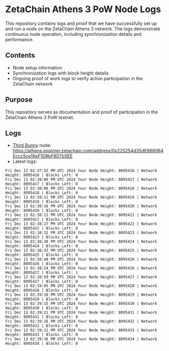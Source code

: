 # ZetaChain Athens 3 PoW Node Logs
This repository contains logs and proof that we have successfully set up and run a node on the ZetaChain Athens 3 network. The logs demonstrate continuous node operation, including synchronization details and performance.

## Contents
- Node setup information
- Synchronization logs with block height details
- Ongoing proof of work logs to verify active participation in the ZetaChain network

## Purpose
This repository serves as documentation and proof of participation in the ZetaChain Athens 3 PoW testnet.

## Logs

- [Third Bunny](https://thirdbunny.xyz/) node: https://athens.explorer.zetachain.com/address/0x225254d35dE666064Eccc5ce16eF1D8bF8D7b5EE
- Latest logs:
```
Fri Dec 13 02:37:55 PM UTC 2024 Your Node Height: 8095416 | Network Height: 8095416 | Blocks Left: 0
Fri Dec 13 02:38:00 PM UTC 2024 Your Node Height: 8095417 | Network Height: 8095417 | Blocks Left: 0
Fri Dec 13 02:38:06 PM UTC 2024 Your Node Height: 8095418 | Network Height: 8095418 | Blocks Left: 0
Fri Dec 13 02:38:11 PM UTC 2024 Your Node Height: 8095419 | Network Height: 8095419 | Blocks Left: 0
Fri Dec 13 02:38:16 PM UTC 2024 Your Node Height: 8095420 | Network Height: 8095420 | Blocks Left: 0
Fri Dec 13 02:38:22 PM UTC 2024 Your Node Height: 8095421 | Network Height: 8095421 | Blocks Left: 0
Fri Dec 13 02:38:27 PM UTC 2024 Your Node Height: 8095422 | Network Height: 8095422 | Blocks Left: 0
Fri Dec 13 02:38:32 PM UTC 2024 Your Node Height: 8095423 | Network Height: 8095423 | Blocks Left: 0
Fri Dec 13 02:38:38 PM UTC 2024 Your Node Height: 8095424 | Network Height: 8095424 | Blocks Left: 0
Fri Dec 13 02:38:43 PM UTC 2024 Your Node Height: 8095425 | Network Height: 8095425 | Blocks Left: 0
Fri Dec 13 02:38:48 PM UTC 2024 Your Node Height: 8095426 | Network Height: 8095426 | Blocks Left: 0
Fri Dec 13 02:38:54 PM UTC 2024 Your Node Height: 8095426 | Network Height: 8095427 | Blocks Left: 1
Fri Dec 13 02:38:59 PM UTC 2024 Your Node Height: 8095427 | Network Height: 8095427 | Blocks Left: 0
Fri Dec 13 02:39:05 PM UTC 2024 Your Node Height: 8095428 | Network Height: 8095428 | Blocks Left: 0
Fri Dec 13 02:39:10 PM UTC 2024 Your Node Height: 8095429 | Network Height: 8095429 | Blocks Left: 0
Fri Dec 13 02:39:15 PM UTC 2024 Your Node Height: 8095430 | Network Height: 8095430 | Blocks Left: 0
Fri Dec 13 02:39:21 PM UTC 2024 Your Node Height: 8095431 | Network Height: 8095431 | Blocks Left: 0
Fri Dec 13 02:39:26 PM UTC 2024 Your Node Height: 8095432 | Network Height: 8095432 | Blocks Left: 0
Fri Dec 13 02:39:31 PM UTC 2024 Your Node Height: 8095433 | Network Height: 8095433 | Blocks Left: 0
Fri Dec 13 02:39:36 PM UTC 2024 Your Node Height: 8095434 | Network Height: 8095434 | Blocks Left: 0
```
